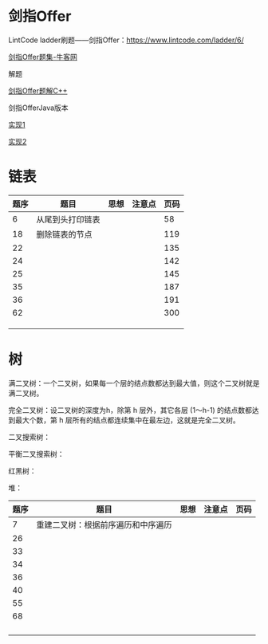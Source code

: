 # 剑指Offer

LintCode ladder刷题——剑指Offer：https://www.lintcode.com/ladder/6/

[剑指Offer题集-牛客网](https://www.nowcoder.com/ta/coding-interviews)



解题

[剑指Offer题解C++](https://github.com/gatieme/CodingInterviews) 

剑指OfferJava版本

[实现1](https://github.com/ryderchan/point-to-offer-edition2)

[实现2](https://github.com/apachecn/awesome-algorithm/tree/master/docs/%E5%89%91%E6%8C%87offer/Java)



# 链表



| 题序 | 题目             | 思想 | 注意点 | 页码 |
| ---- | ---------------- | ---- | ------ | ---- |
| 6    | 从尾到头打印链表 |      |        | 58   |
| 18   | 删除链表的节点   |      |        | 119  |
| 22   |                  |      |        | 135  |
| 24   |                  |      |        | 142  |
| 25   |                  |      |        | 145  |
| 35   |                  |      |        | 187  |
| 36   |                  |      |        | 191  |
| 62   |                  |      |        | 300  |
|      |                  |      |        |      |
|      |                  |      |        |      |
|      |                  |      |        |      |



# 树

满二叉树：一个二叉树，如果每一个层的结点数都达到最大值，则这个二叉树就是满二叉树。

完全二叉树：设二叉树的深度为h，除第 h 层外，其它各层 (1～h-1) 的结点数都达到最大个数，第 h 层所有的结点都连续集中在最左边，这就是完全二叉树。

二叉搜索树：

平衡二叉搜索树：

红黑树：

堆：





| 题序 | 题目                               | 思想 | 注意点 | 页码 |
| ---- | ---------------------------------- | ---- | ------ | ---- |
| 7    | 重建二叉树：根据前序遍历和中序遍历 |      |        |      |
| 26   |                                    |      |        |      |
| 33   |                                    |      |        |      |
| 34   |                                    |      |        |      |
| 36   |                                    |      |        |      |
| 40   |                                    |      |        |      |
| 55   |                                    |      |        |      |
| 68   |                                    |      |        |      |
|      |                                    |      |        |      |
|      |                                    |      |        |      |
|      |                                    |      |        |      |
|      |                                    |      |        |      |

